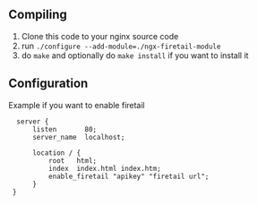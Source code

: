 ## Compiling
1. Clone this code to your nginx source code
2. run `./configure --add-module=./ngx-firetail-module`
3. do `make` and optionally do `make install` if you want to install it

## Configuration
Example if you want to enable firetail

```
  server {
      listen       80;
      server_name  localhost;

      location / {
          root   html;
          index  index.html index.htm;
          enable_firetail "apikey" "firetail url";
      }
 }
```
